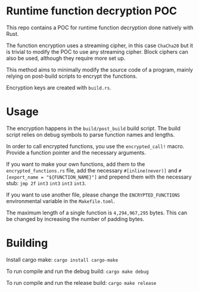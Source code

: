 # Runtime function decryption POC
This repo contains a POC for runtime function decryption done natively with Rust.

The function encryption uses a streaming cipher, in this case `ChaCha20` but it is trivial to modify the POC to use any streaming cipher. Block ciphers can also be used, although they require more set up.

This method aims to minimally modify the source code of a program, mainly relying on post-build scripts to encrypt the functions.

Encryption keys are created with `build.rs`.

# Usage
The encryption happens in the `build/post_build` build script. The build script relies on debug symbols to parse function names and lengths.

In order to call encrypted functions, you use the `encrypted_call!` macro. Provide a function pointer and the necessary arguments.

If you want to make your own functions, add them to the `encrypted_functions.rs` file, add the necessary `#[inline(never)]` and `#[export_name = "${FUNCTION_NAME}"]` and prepend them with the necessary stub: `jmp 2f` `int3` `int3` `int3` `int3`.

If you want to use another file, please change the `ENCRYPTED_FUNCTIONS` environmental variable in the `Makefile.toml`.

The maximum length of a single function is `4,294,967,295` bytes. This can be changed by increasing the number of padding bytes.

# Building
Install cargo make: `cargo install cargo-make`

To run compile and run the debug build: `cargo make debug`

To run compile and run the release build: `cargo make release`
